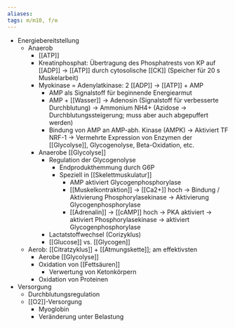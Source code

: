 ```yaml
---
aliases: 
tags: m/m10, f/⚙️
---
```

- Energiebereitstellung
    - Anaerob
        - [[ATP]]
        - Kreatinphosphat: Übertragung des Phosphatrests von KP auf [[ADP]] → [[ATP]] durch cytosolische [[CK]] (Speicher für 20 s Muskelarbeit)
        - Myokinase = Adenylatkinase: 2 [[ADP]] → [[ATP]] + AMP
            - AMP als Signalstoff für beginnende Energiearmut
            - AMP + [[Wasser]] → Adenosin (Signalstoff für verbesserte Durchblutung) → Ammonium NH4+ (Azidose → Durchblutungssteigerung; muss aber auch abgepuffert werden)
            - Bindung von AMP an AMP-abh. Kinase (AMPK) → Aktiviert TF NRF-1 → Vermehrte Expression von Enzymen der [[Glycolyse]], Glycogenolyse, Beta-Oxidation, etc.
        - Anaerobe [[Glycolyse]]
            - Regulation der Glycogenolyse
                - Endprodukthemmung durch G6P
                - Speziell in [[Skelettmuskulatur]]
                    - AMP aktiviert Glycogenphosphorylase
                    - [[Muskelkontraktion]] → [[Ca2+]] hoch → Bindung / Aktivierung Phosphorylasekinase → Aktivierung Glycogenphosphorylase
                    - [[Adrenalin]] → [[cAMP]] hoch → PKA aktiviert → aktiviert Phosphorylasekinase → aktiviert Glycogenphosphorylase
            - Lactatstoffwechsel (Corizyklus)
            - [[Glucose]] vs. [[Glycogen]]
    - Aerob: [[Citratzyklus]] + [[Atmungskette]]; am effektivsten
        - Aerobe [[Glycolyse]]
        - Oxidation von [[Fettsäuren]]
            - Verwertung von Ketonkörpern
        - Oxidation von Proteinen
- Versorgung
    - Durchblutungsregulation
    - [[O2]]-Versorgung
        - Myoglobin
        - Veränderung unter Belastung

